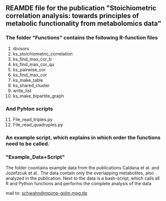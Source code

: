 ## REAMDE file for the publication "Stoichiometric correlation analysis: towards principles of metabolic functionality from metabolomics data"

### The folder "Functions" contains the following R-function files 

1. divisors  
2. ks_stoichiometric_correlation
3. ks_find_max_cor_tr
4. ks_find_max_cor_qu
5. ks_pairwise_cor
6. ks_find_max_cor
7. ks_make_table
8. ks_shared_cluster
9. write_list
10. ks_make_bipartite_graph

### And Pyhton scripts
11. File_read_triples.py
12. File_read_quadruples.py

### An example script, which explains in which order the functions need to be called.

### "Example_Data+Script"
The folder coontains example data from the publications Caldana et al. and Jozefzcuk et al.. The data contain only the overlapping metabolites, also analyzed in the publication.
Next to the data is a bash-script, which calls all R and Python functions and performs the complete analysis of the data

mail to:
schwahn@mpimp-golm.mpg.de
